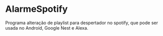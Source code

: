 # AlarmeSpotify
Programa alteração de playlist para despertador no spotify, que pode ser usada no Android, Google Nest e Alexa.
